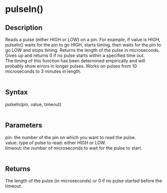# pulseIn() #

## Description ##
Reads a pulse (either HIGH or LOW) on a pin. For example, if value is HIGH, pulseIn() waits for the pin to go HIGH, starts timing, then waits for the pin to go LOW and stops timing. Returns the length of the pulse in microseconds. Gives up and returns 0 if no pulse starts within a specified time out.<br>
The timing of this function has been determined empirically and will probably show errors in longer pulses. Works on pulses from 10 microseconds to 3 minutes in length.<br>
<br>
<h2>Syntax</h2>
pulseIn(pin, value, timeout)<br>
<br>
<h2>Parameters</h2>
pin: the number of the pin on which you want to read the pulse.<br>
value: type of pulse to read: either HIGH or LOW.<br>
timeout: the number of microseconds to wait for the pulse to start.<br>
<br>
<h2>Returns</h2>
The length of the pulse (in microseconds) or 0 if no pulse started before the timeout.